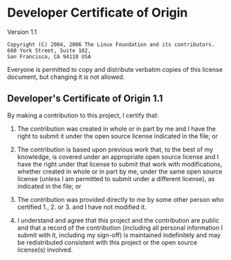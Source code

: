 # Developer Certificate of Origin

Version 1.1

    Copyright (C) 2004, 2006 The Linux Foundation and its contributors.
    660 York Street, Suite 102,
    San Francisco, CA 94110 USA

Everyone is permitted to copy and distribute verbatim copies of this
license document, but changing it is not allowed.

## Developer's Certificate of Origin 1.1

By making a contribution to this project, I certify that:

1. The contribution was created in whole or in part by me and I
   have the right to submit it under the open source license
   indicated in the file; or

1. The contribution is based upon previous work that, to the best
   of my knowledge, is covered under an appropriate open source
   license and I have the right under that license to submit that
   work with modifications, whether created in whole or in part
   by me, under the same open source license (unless I am
   permitted to submit under a different license), as indicated
   in the file; or

1. The contribution was provided directly to me by some other
   person who certified 1., 2. or 3. and I have not modified
   it.

1. I understand and agree that this project and the contribution
   are public and that a record of the contribution (including all
   personal information I submit with it, including my sign-off) is
   maintained indefinitely and may be redistributed consistent with
   this project or the open source license(s) involved.
